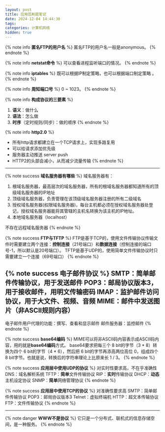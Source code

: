 ```yaml
---
layout: post
title: 应用层刷题笔记
date: 2024-12-04 14:44:30
tags:
categories: 计算机网络
hidden: true
---
```


{% note info **匿名FTP的用户名** %}
匿名FTP的用户名一般是anonymous。
{% endnote %}

{% note info **netstat命令** %}
可以查看进程监听端口的情况。
{% endnote %}

{% note info **iptables** %}
既可以根据IP制定策略，也可以根据端口制定策略 。
{% endnote %}

{% note info **周知端口号** %}
0 ~ 1023。
{% endnote %}

{% note info **构成协议的三要素** %}
1. **语义**：做什么
2. **语法**：怎么做
3. **时序**（定时规则/同步）：做的顺序
{% endnote %}

{% note info **http2.0** %}
- 所有http请求都建立在一个TCP请求上，实现多路复用
- 可以给请求添加优先级
- 服务器主动推送 server push
- HTTP2的头部会减小，从而减少流量传输
{% endnote %}

---

{% note success **域名服务器有哪些** %}
域名服务器有：
1. 根域名服务器，最高层次的域名服务器，所有的根域名服务器都知道所有的顶级域名服务器的IP地址
2. 顶级域名服务器，负责管理在该顶级域名服务器注册的所有二级域名
3. 授权域名服务器(权限域名服务器)，每台主机都必须在授权域名服务器处登记，授权域名服务器能将其管辖的主机名转换为该主机的IP地址。
4. 本地域名服务器（localhost）

不存在远程域名服务器
{% endnote %}

{% note success **FTP与TFTP** %}
FTP是基于TCP的，使用文件传输协议传输文件时需要建立两个连接：**控制连接**（21号端口）和**数据连接**（控制连接的端口号-1，所以默认是20号端口）。
TFTP是基于UDP的，使用简单文件传输协议时只需要建立一个连接（69号端口）
{% endnote %}

{% note success **电子邮件协议** %}
SMTP：简单邮件传输协议，用于发送邮件
POP3：邮局协议版本3，用于接收邮件，用明文传输密码
IMAP：监护邮件访问协议，用于大文件、视频、音频
MIME：邮件中发送图片（非ASCII规则内容）
---
电子邮件用户代理的功能：撰写、查看和显示邮件
邮件服务器：监控邮件
{% endnote %}

{% note success **base64编码** %}
MIME可以将非ASCII码内容表示成ASCII码内容，用的就是**base64编码**方式。
base64要求把每三个 8 bit的字节（3 * 8）转换为四个 6 bit的字节（4 * 6），然后把 6 bit的字节再添高两位高位 0，组成四个 8 bit字节。也就是说，转换后的字符串理论上比原来长 1 / 3。
{% endnote %}

{% note success **应用层中使用UDP的协议** %}
对实时性要求高，不在乎准确性
DNS：域名解析系统
TFTP：**简单**文件传输协议
RIP：**实时**传输协议
DHCP：**动态**主机设定协议
SNMP：**简单**网络管理协议
{% endnote %}

{% note success **应用层中使用TCP的协议** %}
对准确性要求高
SMTP：简单邮件传输协议
POP3：邮局协议版本3
Telnet：虚拟终端机
HTTP：超文本传输协议
FTP：文件传输协议
{% endnote %}

---

{% note danger **WWW不是协议** %}
它只是一个分布式、联机式的信息存储空间，是一种服务。
{% endnote %}
